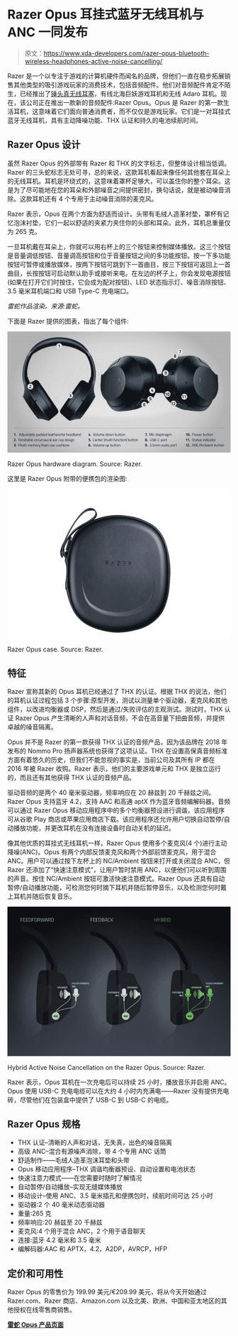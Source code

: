 # Razer Opus 耳挂式蓝牙无线耳机与 ANC 一同发布

> 原文：<https://www.xda-developers.com/razer-opus-bluetooth-wireless-headphones-active-noise-cancelling/>

Razer 是一个以专注于游戏的计算机硬件而闻名的品牌，但他们一直在稳步拓展销售其他类型的吸引游戏玩家的消费技术，包括音频配件。他们对音频配件肯定不陌生，已经推出了[锤头真无线耳塞](https://www.xda-developers.com/razer-hammerhead-true-wireless-earbuds-junglecat-gaming-controller/)，有线北海巨妖游戏耳机和无线 Adaro 耳机。现在，该公司正在推出一款新的音频配件:Razer Opus。Opus 是 Razer 的第一款生活耳机，这意味着它们面向普通消费者，而不仅仅是游戏玩家。它们是一对耳挂式蓝牙无线耳机，具有主动降噪功能、THX 认证和持久的电池续航时间。

## Razer Opus 设计

虽然 Razer Opus 的外部带有 Razer 和 THX 的文字标志，但整体设计相当低调。Razer 的三头蛇标志无处可寻，总的来说，这款耳机看起来像任何其他套在耳朵上的无线耳机。耳机是环绕式的，这意味着罩杯足够大，可以盖住你的整个耳朵。这是为了尽可能地在您的耳朵和外部噪音之间提供密封，换句话说，就是被动噪音消除。这款耳机还有 4 个专用于主动噪音消除的麦克风。

Razer 表示，Opus 在两个方面为舒适而设计。头带有毛绒人造革衬垫，罩杯有记忆泡沫衬垫，它们一起以舒适的夹紧力夹住你的头部和耳朵。此外，耳机总重量仅为 265 克。

一旦耳机戴在耳朵上，你就可以用右杯上的三个按钮来控制媒体播放。这三个按钮是音量调低按钮、音量调高按钮和位于音量按钮之间的多功能按钮。按一下多功能按钮可暂停或播放媒体，按两下按钮可跳到下一首曲目，按三下按钮可返回上一首曲目，长按按钮可启动默认助手或接听来电。在左边的杯子上，你会发现电源按钮(如果在打开它们时按住，它会成为配对按钮)、LED 状态指示灯、噪音消除按钮、3.5 毫米耳机端口和 USB Type-C 充电端口。

*雷蛇作品渲染。来源:雷蛇。*

下面是 Razer 提供的图表，指出了每个组件:

 <picture>![Razer Opus hardware diagram](img/27ff90ee1fa5cd2a50ceb38d034c64f4.png)</picture> 

Razer Opus hardware diagram. Source: Razer.

这里是 Razer Opus 附带的便携包的渲染图:

 <picture>![Razer Opus case](img/ba488cf45fcf00599169a1f2265e6d68.png)</picture> 

Razer Opus case. Source: Razer.

## 特征

Razer 宣称其新的 Opus 耳机已经通过了 THX 的认证。根据 THX 的说法，他们的耳机认证过程包括 3 个步骤:原型开发，测试以测量单个驱动器，麦克风和其他组件，以改进均衡器或 DSP，然后是通过/失败评估的主观测试。测试时，THX 认证 Razer Opus 产生清晰的人声和对话音频，不会在高音量下扭曲音频，并提供卓越的噪音隔离。

Opus 并不是 Razer 的第一款获得 THX 认证的音频产品，因为该品牌在 2018 年发布的 Nommo Pro 扬声器系统也获得了这项认证。THX 在设置高保真音频标准方面有着悠久的历史，但我们不能忽视的事实是，当前公司及其所有 IP 都在 2016 年被 Razer 收购。Razer 表示，他们的主要游戏单元和 THX 是独立运行的，而且还有其他获得 THX 认证的音频产品。

驱动音频的是两个 40 毫米驱动器，频率响应在 20 赫兹到 20 千赫兹之间。Razer Opus 支持蓝牙 4.2，支持 AAC 和高通 aptX 作为蓝牙音频编解码器。音频可以通过 Razer Opus 移动应用程序中的多个均衡器预设进行调谐，该应用程序可从谷歌 Play 商店或苹果应用商店下载。该应用程序还允许用户切换自动暂停/自动播放功能，并更改耳机在没有连接设备时自动关机的延迟。

像其他优质的耳挂式无线耳机一样，Razer Opus 使用多个麦克风(4 个)进行主动降噪(ANC)。Opus 有两个内部反馈麦克风和两个外部前馈麦克风，用于混合 ANC。用户可以通过按下左杯上的 NC/Ambient 按钮来打开或关闭混合 ANC，但 Razer 还添加了“快速注意模式”，让用户暂时禁用 ANC，以便他们可以听到周围的声音。按住 NC/Ambient 按钮可激活快速注意模式。Razer Opus 还具有自动暂停/自动播放功能，可检测您何时摘下耳机并随后暂停音乐，以及检测您何时戴上耳机并随后恢复音乐。

 <picture>![Razer Opus Hybrid Active Noise Cancelling](img/d407d679f5799f11cea68de0e6dc03ca.png)</picture> 

Hybrid Active Noise Cancellation on the Razer Opus. Source: Razer.

Razer 表示，Opus 耳机在一次充电后可以持续 25 小时，播放音乐并启用 ANC。Opus 使用 USB-C 充电电缆可以在大约 4 小时内充满电——Razer 没有提供充电砖，尽管他们在包装盒中提供了 USB-C 到 USB-C 的电缆。

## Razer Opus 规格

*   THX 认证–清晰的人声和对话，无失真，出色的噪音隔离
*   高级 ANC–混合有源噪声消除，带 4 个专用 ANC 话筒
*   舒适制作——毛绒人造革泡沫耳垫和头带
*   Opus 移动应用程序–THX 调谐均衡器预设、自动设置和电池状态
*   快速注意力模式——在您需要时随时了解情况
*   自动暂停/自动播放–实现无缝媒体播放
*   移动设计–使用 ANC、3.5 毫米插孔和便携包时，续航时间可达 25 小时
*   驱动器:2 个 40 毫米动态驱动器
*   重量:265 克
*   频率响应:20 赫兹至 20 千赫兹
*   麦克风:4 个用于混合 ANC，2 个用于语音聊天
*   连接:蓝牙 4.2 毫米和 3.5 毫米
*   编解码器:AAC 和 APTX，4.2，A2DP，AVRCP，HFP

## 定价和可用性

Razer Opus 的零售价为 199.99 美元/€209.99 美元，将从今天开始通过 Razer.com、Razer 商店、Amazon.com 以及北美、欧洲、中国和亚太地区的其他授权在线零售商销售。

**[雷蛇 Opus 产品页面](https://razer.a9yw.net/c/2233363/642901/10229?subId1=UUxdaUeUpU28360&subId2=exda&u=https%3A%2F%2Fwww.razer.com%2Fmobile-headsets%2Frazer-opus&ourl=https%3A%2F%2Fwww.razer.com%2Fgaming-audio%2Frazer-opus)**